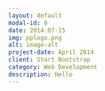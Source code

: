 ```yaml
---
layout: default
modal-id: 6
date: 2014-07-15
img: pplogo.png
alt: image-alt
project-date: April 2014
client: Start Bootstrap
category: Web Development
description: Hello
---
```

